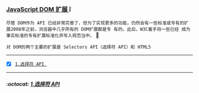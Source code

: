 ### [JavaScript DOM 扩展 ](#top) :grey_exclamation: <b id="top"></b>
`尽管 DOM作为 API 已经非常完善了，但为了实现更多的功能，仍然会有一些标准或专有的扩 展2008年之前，浏览器中几乎所有的 DOM扩展都是专
有的。此后，W3C着手将一些已经 成为事实标准的专有扩展标准化并写入规范当中。` :speech_balloon:

`对 DOM的两个主要的扩展是 Selectors API（选择符 API）和 HTML5`

------

- [x] [`1.选择符 API `](#target1)


------

#####  :octocat: [1.选择符 API ](#top) <b id="target1"></b> 

